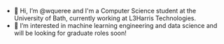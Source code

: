 - 👋  Hi, I’m @wqueree and I'm a Computer Science student at the University of Bath, currently working at L3Harris Technologies.
- 👀  I’m interested in machine learning engineering and data science and will be looking for graduate roles soon!


<!---
- 🌱  I’m currently learning about machine learning and data science concepts alongside my work tudies.
- 📫  I'm currently looking for graduate roles in machine learning and data science so please get in touch (wqueree@gmail.com) if you think I would be a good fit for any roles!
- 💞️  I’m looking to collaborate on ...


<!---
wqueree/wqueree is a ✨ special ✨ repository because its `README.md` (this file) appears on your GitHub profile.
You can click the Preview link to take a look at your changes.
--->
